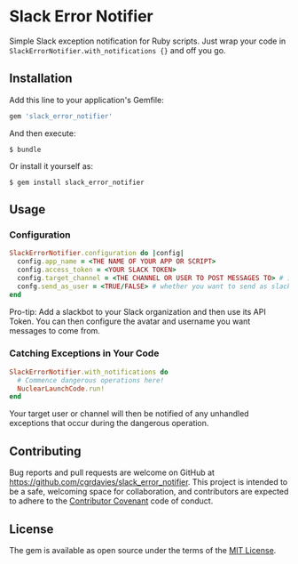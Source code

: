 # Slack Error Notifier

Simple Slack exception notification for Ruby scripts. Just wrap your code in `SlackErrorNotifier.with_notifications {}` and off you go. 

## Installation

Add this line to your application's Gemfile:

```ruby
gem 'slack_error_notifier'
```

And then execute:

    $ bundle

Or install it yourself as:

    $ gem install slack_error_notifier

## Usage

### Configuration

```ruby
SlackErrorNotifier.configuration do |config|
  config.app_name = <THE NAME OF YOUR APP OR SCRIPT>
  config.access_token = <YOUR SLACK TOKEN>
  config.target_channel = <THE CHANNEL OR USER TO POST MESSAGES TO> # include '@' or '#' as applicable
  confg.send_as_user = <TRUE/FALSE> # whether you want to send as slackbot or the user whose token you're using.   
end
```

Pro-tip: Add a slackbot to your Slack organization and then use its API Token. You can then configure the avatar and username you want messages to come from. 

### Catching Exceptions in Your Code

```ruby
SlackErrorNotifier.with_notifications do 
  # Commence dangerous operations here!
  NuclearLaunchCode.run!
end
```

Your target user or channel will then be notified of any unhandled exceptions that occur during the dangerous operation. 

## Contributing

Bug reports and pull requests are welcome on GitHub at https://github.com/cgrdavies/slack_error_notifier. This project is intended to be a safe, welcoming space for collaboration, and contributors are expected to adhere to the [Contributor Covenant](contributor-covenant.org) code of conduct.


## License

The gem is available as open source under the terms of the [MIT License](http://opensource.org/licenses/MIT).

